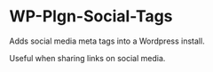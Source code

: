 # WP-Plgn-Social-Tags

Adds social media meta tags into a Wordpress install.

Useful when sharing links on social media.
